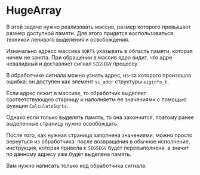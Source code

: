 # HugeArray

В этой задаче нужно реализовать массив, размер которого превышает размер доступной памяти.
Для этого придется воспользоваться техникой ленивого выделения и освобождения.

Изначально адресс массива `SQRTS` указывать в область памяти, которая ничем не занята. При обращении в массив ядро видит, что адре невалидный и доставляет сигнал `SIGSEGV` процессу.

В обработчике сигнала можно узнать адрес, из-за которого произошла ошибка: он доступен как элемент `si_addr` структуры `siginfo_t`.

Если адрес лежит в массиве, то обработчик выделяет соответствующую старницу и наполняетм ее значениями с помощью фукнции `CalculateSqrts`.

Однако если только выделять память, то она закончится, поэтому ранее выделенные страницу нужно освобождать.

После того, как нужная страница заполнена значениями, можно просто вернуться из обработчика: после возвращения в обычное исполнение, инструкция, которая привела к `SIGSEGV` будет перевыполнена, а значит по данному адресу уже будет выделена память.

Вам нужно написать только код обработчика сигнала.
